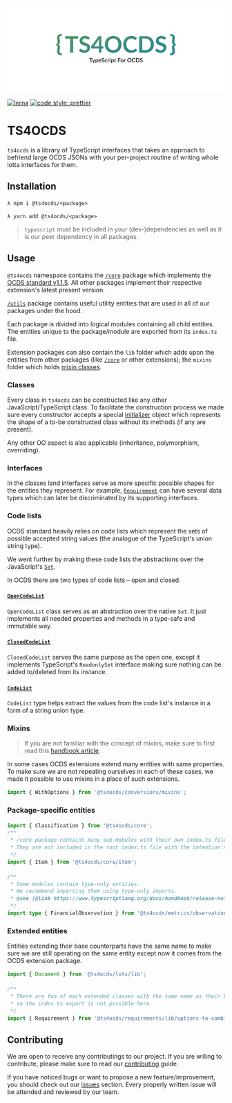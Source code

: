 ![logo](https://raw.githubusercontent.com/uStudioTeam/ts4ocds/main/ts4ocds-banner.png)

[![lerna](https://img.shields.io/badge/maintained%20with-lerna-cc00ff.svg)](https://lerna.js.org/)
[![code style: prettier](https://img.shields.io/badge/code_style-prettier-ff69b4.svg?style=flat-square)](https://github.com/prettier/prettier)

# TS4OCDS

`ts4ocds` is a library of TypeScript interfaces that takes an approach
to befriend large OCDS JSONs with your per-project routine of
writing whole lotta interfaces for them.

## Installation

```shell script
λ npm i @ts4ocds/<package>
```

```shell script
λ yarn add @ts4ocds/<package>
```

> `typescript` must be included in your (dev-)dependencies as well as it is our peer dependency in all packages.

## Usage

`@ts4ocds` namespace contains the [`/core`](packages/core) package which implements the [OCDS standard v1.1.5](https://standard.open-contracting.org/latest/en/).
All other packages implement their respective extension's latest present version.

[`/utils`](packages/utils) package contains useful utility entities that are used in all of our packages under the hood.

Each package is divided into logical modules containing all child entities.
The entities unique to the package/module are exported from its `index.ts` file.

Extension packages can also contain the `lib` folder which adds upon the entities from other packages
(like [`/core`](packages/core) or other extensions);
the `mixins` folder which holds [mixin classes](https://www.typescriptlang.org/docs/handbook/mixins.html).

### Classes

Every class in `ts4ocds` can be constructed like any other JavaScript/TypeScript class.
To facilitate the construction process we made sure every constructor accepts a special
[initializer](packages/utils/src/initializable/initializer.d.ts) object which represents the shape
of a to-be constructed class without its methods (if any are present).

Any other OO aspect is also applicable (inheritance, polymorphism, overriding).

### Interfaces

In the classes land interfaces serve as more specific possible shapes for the entities they represent.
For example, [`Requirement`](packages/requirements/src/requirement/requirement.ts) can have several data types
which can later be discriminated by its supporting interfaces.

### Code lists

OCDS standard heavily relies on code lists which represent the sets of possible accepted
string values (the analogue of the TypeScript's union string type).

We went further by making these code lists the abstractions over the JavaScript's [`Set`](https://developer.mozilla.org/ru/docs/Web/JavaScript/Reference/Global_Objects/Set).

In OCDS there are two types of code lists – open and closed.

#### [`OpenCodeList`](packages/utils/src/code-list/open-code-list.ts)

`OpenCodeList` class serves as an abstraction over the native `Set`.
It just implements all needed properties and methods in a type-safe and immutable way.

#### [`ClosedCodeList`](packages/utils/src/code-list/closed-code-list.ts)

`ClosedCodeList` serves the same purpose as the open one, except it implements TypeScript's `ReadonlySet`
interface making sure nothing can be added to/deleted from its instance.

#### [`CodeList`](packages/utils/src/code-list/code-list.d.ts)

`CodeList` type helps extract the values from the code list's instance in a form of a string union type.

### Mixins

> If you are not familiar with the concept of mixins, make sure to first read this [handbook article](https://www.typescriptlang.org/docs/handbook/mixins.html).

In some cases OCDS extensions extend many entities with same properties.
To make sure we are not repeating ourselves in each of these cases, we made it possible to use mixins
in a place of such extensions.

```typescript
import { WithOptions } from '@ts4ocds/conversions/mixins';
```

### Package-specific entities

```typescript
import { Classification } from '@ts4ocds/core';
/**
 * /core package contains many sub-mobules with their own index.ts files.
 * They are not included in the root index.ts file with the intention not to pollute it.
 */
import { Item } from '@ts4ocds/core/item';

/**
 * Some modules contain type-only entities.
 * We recommend importing them using type-only imports.
 * @see {@link https://www.typescriptlang.org/docs/handbook/release-notes/typescript-3-8.html#type-only-imports-and-export}
 */
import type { FinancialObservation } from '@ts4ocds/metrics/observation';
```

### Extended entities

Entities extending their base counterparts have the same name to make sure we are still operating
on the same entity except now it comes from the OCDS extension package.

```typescript
import { Document } from '@ts4ocds/lots/lib';

/**
 * There are two of each extended classes with the same name as their base,
 * so the index.ts export is not possible here.
 */
import { Requirement } from '@ts4ocds/requirements/lib/options-to-combine';
```

## Contributing

We are open to receive any contributings to our project. If you are willing to contribute,
please make sure to read our [contributing](https://github.com/uStudioTeam/ts4ocds/blob/main/CONTRIBUTING.md)
guide.

If you have noticed bugs or want to propose a new feature/improvement, you should check out
our [issues](https://github.com/uStudioTeam/ts4ocds/issues) section. Every properly
written issue will be attended and reviewed by our team.
